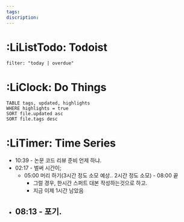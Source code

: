 ```yaml
---
tags: 
discription:
---
```

# :LiListTodo: Todoist
```todoist
filter: "today | overdue"
```

# :LiClock: Do Things
```dataview
TABLE tags, updated, highlights
WHERE highlights = true
SORT file.updated asc
SORT file.tags desc
```

# :LiTimer: Time Series
- 10:39 - 논문 코드 리뷰 준비 언제 하냐.
- 02:17 - 벌써 시간이;
	- 05:00 머리 하기(3시간 정도 소모 예상.. 2시간 정도 소모) - 08:00 끝
		- 그럴 경우, 한시간 스퍼트 대본 작성하는것으로 하고.
		- 지금 이제 1시간 남았음
- 08:13 - 포기.
	- 